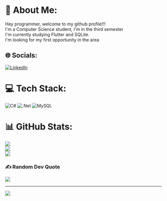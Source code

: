 # 💫 About Me:
Hey programmer, welcome to my github profile!!!<br>I'm a Computer Science student, I'm in the third semester<br>I'm currently studying Flutter and SQLite.<br>I'm looking for my first opportunity in the area


## 🌐 Socials:
[![LinkedIn](https://img.shields.io/badge/LinkedIn-%230077B5.svg?logo=linkedin&logoColor=white)](https://linkedin.com/in/https://www.linkedin.com/in/anderson-vasconcelos-760691264/) 

# 💻 Tech Stack:
![C#](https://img.shields.io/badge/c%23-%23239120.svg?style=for-the-badge&logo=csharp&logoColor=white) ![.Net](https://img.shields.io/badge/.NET-5C2D91?style=for-the-badge&logo=.net&logoColor=white) ![MySQL](https://img.shields.io/badge/mysql-%2300000f.svg?style=for-the-badge&logo=mysql&logoColor=white)
# 📊 GitHub Stats:
![](https://github-readme-stats.vercel.app/api?username=vascsx&theme=dark&hide_border=false&include_all_commits=false&count_private=false)<br/>
![](https://github-readme-streak-stats.herokuapp.com/?user=vascsx&theme=dark&hide_border=false)<br/>
![](https://github-readme-stats.vercel.app/api/top-langs/?username=vascsx&theme=dark&hide_border=false&include_all_commits=false&count_private=false&layout=compact)

### ✍️ Random Dev Quote
![](https://quotes-github-readme.vercel.app/api?type=horizontal&theme=radical)

---
[![](https://visitcount.itsvg.in/api?id=vascsx&icon=0&color=0)](https://visitcount.itsvg.in)


